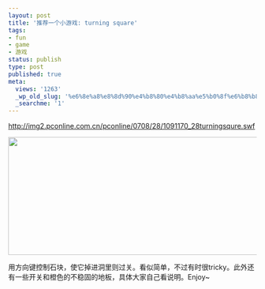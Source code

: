```yaml
---
layout: post
title: '推荐一个小游戏: turning square'
tags:
- fun
- game
- 游戏
status: publish
type: post
published: true
meta:
  views: '1263'
  _wp_old_slug: '%e6%8e%a8%e8%8d%90%e4%b8%80%e4%b8%aa%e5%b0%8f%e6%b8%b8%e6%88%8f-turning-square'
  _searchme: '1'
---
```

<a href="http://img2.pconline.com.cn/pconline/0708/28/1091170_28turningsqure.swf" target="_blank">http://img2.pconline.com.cn/pconline/0708/28/1091170_28turningsqure.swf</a>

<a href="http://img2.pconline.com.cn/pconline/0708/28/1091170_28turningsqure.swf" target="_blank"><img src="http://azaleasays.com/wp-content/uploads/2010/07/turningsqure.jpg" align="top" height="239" width="506" /></a>

用方向键控制石块，使它掉进洞里则过关。看似简单，不过有时很tricky。此外还有一些开关和橙色的不稳固的地板，具体大家自己看说明。Enjoy~
